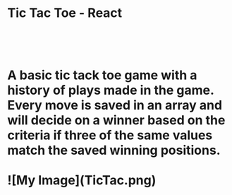 <h1> Tic Tac Toe - React <h1>
</br>
</br>
</hr>
A basic tic tack toe game with a history of plays made in the game. Every move is saved in an array and will decide on a winner based on the criteria if three of the same values match the saved winning positions.
</br>
</br>
![My Image](TicTac.png)
